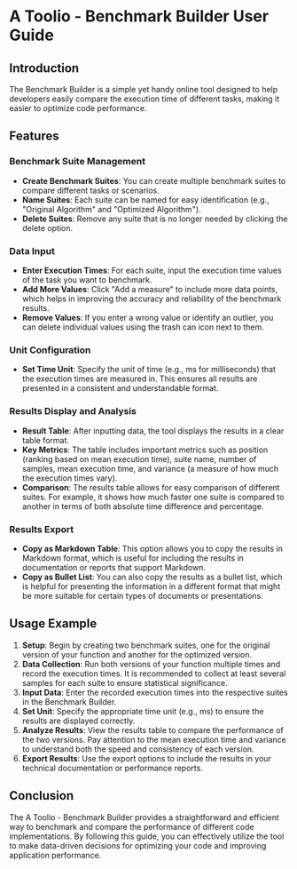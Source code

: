 # A Toolio - Benchmark Builder User Guide

## Introduction
The Benchmark Builder is a simple yet handy online tool designed to help developers easily compare the execution time of different tasks, making it easier to optimize code performance.

## Features

### Benchmark Suite Management
- **Create Benchmark Suites**: You can create multiple benchmark suites to compare different tasks or scenarios.
- **Name Suites**: Each suite can be named for easy identification (e.g., "Original Algorithm" and "Optimized Algorithm").
- **Delete Suites**: Remove any suite that is no longer needed by clicking the delete option.

### Data Input
- **Enter Execution Times**: For each suite, input the execution time values of the task you want to benchmark.
- **Add More Values**: Click "Add a measure" to include more data points, which helps in improving the accuracy and reliability of the benchmark results.
- **Remove Values**: If you enter a wrong value or identify an outlier, you can delete individual values using the trash can icon next to them.

### Unit Configuration
- **Set Time Unit**: Specify the unit of time (e.g., ms for milliseconds) that the execution times are measured in. This ensures all results are presented in a consistent and understandable format.

### Results Display and Analysis
- **Result Table**: After inputting data, the tool displays the results in a clear table format.
- **Key Metrics**: The table includes important metrics such as position (ranking based on mean execution time), suite name, number of samples, mean execution time, and variance (a measure of how much the execution times vary).
- **Comparison**: The results table allows for easy comparison of different suites. For example, it shows how much faster one suite is compared to another in terms of both absolute time difference and percentage.

### Results Export
- **Copy as Markdown Table**: This option allows you to copy the results in Markdown format, which is useful for including the results in documentation or reports that support Markdown.
- **Copy as Bullet List**: You can also copy the results as a bullet list, which is helpful for presenting the information in a different format that might be more suitable for certain types of documents or presentations.

## Usage Example
1. **Setup**: Begin by creating two benchmark suites, one for the original version of your function and another for the optimized version.
2. **Data Collection**: Run both versions of your function multiple times and record the execution times. It is recommended to collect at least several samples for each suite to ensure statistical significance.
3. **Input Data**: Enter the recorded execution times into the respective suites in the Benchmark Builder.
4. **Set Unit**: Specify the appropriate time unit (e.g., ms) to ensure the results are displayed correctly.
5. **Analyze Results**: View the results table to compare the performance of the two versions. Pay attention to the mean execution time and variance to understand both the speed and consistency of each version.
6. **Export Results**: Use the export options to include the results in your technical documentation or performance reports.

## Conclusion
The A Toolio - Benchmark Builder provides a straightforward and efficient way to benchmark and compare the performance of different code implementations. By following this guide, you can effectively utilize the tool to make data-driven decisions for optimizing your code and improving application performance.